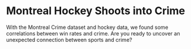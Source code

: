 # Montreal Hockey Shoots into Crime

With the Montreal Crime dataset and hockey data, we found some correlations between win rates and crime. Are you ready to uncover an unexpected connection between sports and crime?


